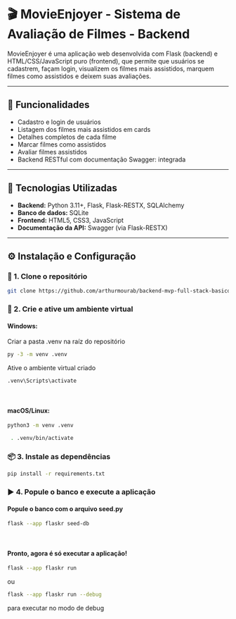 # 🎬 MovieEnjoyer - Sistema de Avaliação de Filmes - Backend

MovieEnjoyer é uma aplicação web desenvolvida com Flask (backend) e HTML/CSS/JavaScript puro (frontend), que permite que usuários se cadastrem, façam login, visualizem os filmes mais assistidos, marquem filmes como assistidos e deixem suas avaliações.

---

## 🚀 Funcionalidades

- Cadastro e login de usuários
- Listagem dos filmes mais assistidos em cards
- Detalhes completos de cada filme
- Marcar filmes como assistidos
- Avaliar filmes assistidos
- Backend RESTful com documentação Swagger: integrada

---

## 🧰 Tecnologias Utilizadas

- **Backend:** Python 3.11+, Flask, Flask-RESTX, SQLAlchemy
- **Banco de dados:** SQLite
- **Frontend:** HTML5, CSS3, JavaScript
- **Documentação da API:** Swagger (via Flask-RESTX)

---

## ⚙️ Instalação e Configuração

### 🔁 1. Clone o repositório
```bash
git clone https://github.com/arthurmourab/backend-mvp-full-stack-basico.git
```

### 🐍 2. Crie e ative um ambiente virtual
#### Windows:
Criar a pasta .venv na raíz do repositório
```bash
py -3 -m venv .venv
```

Ative o ambiente virtual criado
```bash
.venv\Scripts\activate
```
<br />

#### macOS/Linux:
```bash
python3 -m venv .venv
```

```bash
 . .venv/bin/activate
```

### 📦 3. Instale as dependências
```bash
pip install -r requirements.txt
```

### ▶ 4. Popule o banco e execute a aplicação
#### Popule o banco com o arquivo seed.py
```bash
flask --app flaskr seed-db
```
<br />

#### Pronto, agora é só executar a aplicação!
```bash
flask --app flaskr run
```

ou 
```bash
flask --app flaskr run --debug
```
para executar no modo de debug







